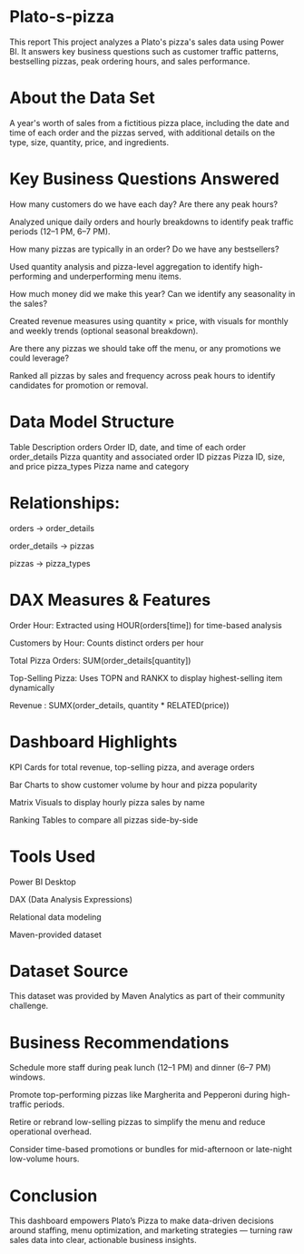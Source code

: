 # Plato-s-pizza
This report This project analyzes a Plato's pizza's sales data using Power BI. It answers key business questions such as customer traffic patterns, bestselling pizzas, peak ordering hours, and sales performance.
# About the Data Set
A year's worth of sales from a fictitious pizza place, including the date and time of each order and the pizzas served, with additional details on the type, size, quantity, price, and ingredients.

# Key Business Questions Answered
How many customers do we have each day? Are there any peak hours?

Analyzed unique daily orders and hourly breakdowns to identify peak traffic periods (12–1 PM, 6–7 PM).

How many pizzas are typically in an order? Do we have any bestsellers?

Used quantity analysis and pizza-level aggregation to identify high-performing and underperforming menu items.

How much money did we make this year? Can we identify any seasonality in the sales?

Created revenue measures using quantity × price, with visuals for monthly and weekly trends (optional seasonal breakdown).

Are there any pizzas we should take off the menu, or any promotions we could leverage?

Ranked all pizzas by sales and frequency across peak hours to identify candidates for promotion or removal.

# Data Model Structure
Table	Description
orders	Order ID, date, and time of each order
order_details	Pizza quantity and associated order ID
pizzas	Pizza ID, size, and price
pizza_types	Pizza name and category

# Relationships:

orders → order_details 

order_details → pizzas 

pizzas → pizza_types 

# DAX Measures & Features
Order Hour: Extracted using HOUR(orders[time]) for time-based analysis

Customers by Hour: Counts distinct orders per hour

Total Pizza Orders: SUM(order_details[quantity])

Top-Selling Pizza: Uses TOPN and RANKX to display highest-selling item dynamically

Revenue : SUMX(order_details, quantity * RELATED(price))

# Dashboard Highlights
KPI Cards for total revenue, top-selling pizza, and average orders

Bar Charts to show customer volume by hour and pizza popularity

Matrix Visuals to display hourly pizza sales by name

Ranking Tables to compare all pizzas side-by-side

# Tools Used
Power BI Desktop

DAX (Data Analysis Expressions)

Relational data modeling

Maven-provided dataset

# Dataset Source
This dataset was provided by Maven Analytics as part of their community challenge.

# Business Recommendations
Schedule more staff during peak lunch (12–1 PM) and dinner (6–7 PM) windows.

Promote top-performing pizzas like Margherita and Pepperoni during high-traffic periods.

Retire or rebrand low-selling pizzas to simplify the menu and reduce operational overhead.

Consider time-based promotions or bundles for mid-afternoon or late-night low-volume hours.

# Conclusion
This dashboard empowers Plato’s Pizza to make data-driven decisions around staffing, menu optimization, and marketing strategies — turning raw sales data into clear, actionable business insights.
